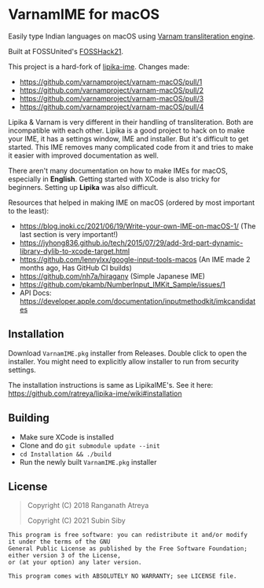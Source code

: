 # VarnamIME for macOS

Easily type Indian languages on macOS using [Varnam transliteration engine](https://varnamproject.github.io/).

Built at FOSSUnited's [FOSSHack21](https://fossunited.org/fosshack/2021/project?project=Type%20Indian%20Languages%20natively%20on%20Mac).

This project is a hard-fork of [lipika-ime](https://github.com/ratreya/Lipika_IME). Changes made:
* https://github.com/varnamproject/varnam-macOS/pull/1
* https://github.com/varnamproject/varnam-macOS/pull/2
* https://github.com/varnamproject/varnam-macOS/pull/3
* https://github.com/varnamproject/varnam-macOS/pull/4

Lipika & Varnam is very different in their handling of transliteration. Both are incompatible with each other. Lipika is a good project to hack on to make your IME, it has a settings window, IME and installer. But it's difficult to get started. This IME removes many complicated code from it and tries to make it easier with improved documentation as well.

There aren't many documentation on how to make IMEs for macOS, especially in **English**. Getting started with XCode is also tricky for beginners. Setting up **Lipika** was also difficult.

Resources that helped in making IME on macOS (ordered by most important to the least):
* https://blog.inoki.cc/2021/06/19/Write-your-own-IME-on-macOS-1/ (The last section is very important!)
* https://jyhong836.github.io/tech/2015/07/29/add-3rd-part-dynamic-library-dylib-to-xcode-target.html
* https://github.com/lennylxx/google-input-tools-macos (An IME made 2 months ago, Has GitHub CI builds)
* https://github.com/nh7a/hiragany (Simple Japanese IME)
* https://github.com/pkamb/NumberInput_IMKit_Sample/issues/1
* API Docs: https://developer.apple.com/documentation/inputmethodkit/imkcandidates

## Installation

Download `VarnamIME.pkg` installer from Releases. Double click to open the installer. You might need to explicitly allow installer to run from security settings.

The installation instructions is same as LipikaIME's. See it here: https://github.com/ratreya/lipika-ime/wiki#installation

## Building

* Make sure XCode is installed
* Clone and do `git submodule update --init`
* `cd Installation && ./build`
* Run the newly built `VarnamIME.pkg` installer

## License

> Copyright (C) 2018 Ranganath Atreya
>
> Copyright (C) 2021 Subin Siby

```
This program is free software: you can redistribute it and/or modify it under the terms of the GNU 
General Public License as published by the Free Software Foundation; either version 3 of the License, 
or (at your option) any later version.

This program comes with ABSOLUTELY NO WARRANTY; see LICENSE file.
```
